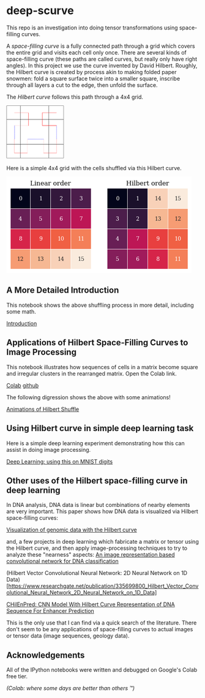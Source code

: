 # deep-scurve
This repo is an investigation into doing tensor transformations using space-filling curves. 

A *space-filling curve* is a fully connected path through a grid which covers the entire grid and visits each cell only once. There are several kinds of space-filling curve (these paths are called curves, but really only have right angles). In this project we use the curve invented by David Hilbert. Roughly, the Hilbert curve is created by process akin to making folded paper snowmen: fold a square surface twice into a smaller square, inscribe through all layers a cut to the edge, then unfold the surface. 

The *Hilbert curve* follows this path through a 4x4 grid. 

<img src="images/hilbert_algorithm.png" width="150" />

Here is a simple 4x4 grid with the cells shuffled via this Hilbert curve.

![4x4 pair](images/hilbert_intro_dual.png)

## A More Detailed Introduction

This notebook shows the above shuffling process in more detail, including some math. 

[Introduction](introduction.md)

## Applications of Hilbert Space-Filling Curves to Image Processing

This notebook illustrates how sequences of cells in a matrix become square and irregular clusters in the rearranged matrix. Open the Colab link.

[Colab](https://colab.research.google.com/github/LanceNorskog/deep-scurve/blob/master/notebooks/Hilbert_Mapping_in_Image_Processing.ipynb)
[github](notebooks/Hilbert_Mapping_in_Image_Processing.ipynb)

The following digression shows the above with some animations!

[Animations of Hilbert Shuffle](Hilbert_Animation.md)

## Using Hilbert curve in simple deep learning task

Here is a simple deep learning experiment demonstrating how this can assist in doing image processing.

[Deep Learning: using this on MNIST digits](simple_deep_learning.md)

## Other uses of the Hilbert space-filling curve in deep learning

In DNA analysis, DNA data is linear but combinations of nearby elements are very important. This paper shows how DNA data is visualized via Hilbert space-filling curves:

[Visualization of genomic data with the Hilbert curve](https://www.ncbi.nlm.nih.gov/pmc/articles/PMC2677744/)

and, a few projects in deep learning which fabricate a matrix or tensor using the Hilbert curve, and then apply image-processing techniques to try to analyze these "nearness" aspects:
[An image representation based convolutional network for DNA classification](https://openreview.net/pdf?id=HJvvRoe0W)

(Hilbert Vector Convolutional Neural Network: 2D Neural Network on 1D Data)[https://www.researchgate.net/publication/335699800_Hilbert_Vector_Convolutional_Neural_Network_2D_Neural_Network_on_1D_Data]

[CHilEnPred: CNN Model With Hilbert Curve Representation of DNA Sequence For Enhancer Prediction](https://www.researchgate.net/publication/331400697_CHilEnPred_CNN_Model_With_Hilbert_Curve_Representation_of_DNA_Sequence_For_Enhancer_Prediction)

This is the only use that I can find via a quick search of the literature. There don't seem to be any applications of space-filling curves to actual images or tensor data (image sequences, geology data). 

## Acknowledgements
All of the IPython notebooks were written and debugged on Google's Colab free tier.

*(Colab: where some days are better than others ™)*
